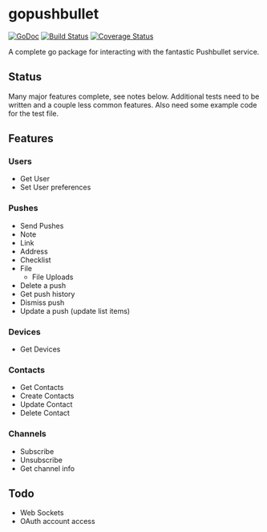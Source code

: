 # gopushbullet #
[![GoDoc](https://godoc.org/github.com/kariudo/gopushbullet?status.svg)](https://godoc.org/github.com/kariudo/gopushbullet)
[![Build Status](https://travis-ci.org/kariudo/gopushbullet.svg?branch=master)](https://travis-ci.org/kariudo/gopushbullet)
[![Coverage Status](https://coveralls.io/repos/kariudo/gopushbullet/badge.svg)](https://coveralls.io/r/kariudo/gopushbullet)

A complete go package for interacting with the fantastic Pushbullet service.

## Status
Many major features complete, see notes below. Additional tests need to be written and a couple less common features. Also need some example code for the test file.

## Features

### Users
* Get User
* Set User preferences

### Pushes
* Send Pushes
 * Note
 * Link
 * Address
 * Checklist
 * File
   * File Uploads
* Delete a push
* Get push history
* Dismiss push
* Update a push (update list items)

### Devices
* Get Devices

### Contacts
* Get Contacts
* Create Contacts
* Update Contact
* Delete Contact

### Channels
* Subscribe
* Unsubscribe
* Get channel info

## Todo
* Web Sockets
* OAuth account access
